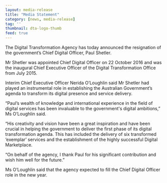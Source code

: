 ```yaml
---
layout: media-release
title: "Media Statement"
category: [news, media-release]
tag: ''
thumbnail: dta-logo-thumb
feed: true
---
```


The Digital Transformation Agency has today announced the resignation of the government’s Chief Digital Officer, Paul Shetler.
 
Mr Shetler was appointed Chief Digital Officer on 22 October 2016 and was the inaugural Chief Executive Officer of the Digital Transformation Office from July 2015.
 
Interim Chief Executive Officer Nerida O’Loughlin said Mr Shetler had played an instrumental role in establishing the Australian Government’s agenda to transform its digital presence and service delivery.
 
“Paul’s wealth of knowledge and international experience in the field of digital services has been invaluable to the government's digital ambitions,” Ms O’Loughlin said.
 
“His creativity and vision have been a great inspiration and have been crucial in helping the government to deliver the first phase of its digital transformation agenda. This has included the delivery of six transformed ‘exemplar’ services and the establishment of the highly successful Digital Marketplace. 
 
“On behalf of the agency, I thank Paul for his significant contribution and wish him well for the future.”
 
Ms O’Loughlin said that the agency expected to fill the Chief Digital Officer role in the new year.




